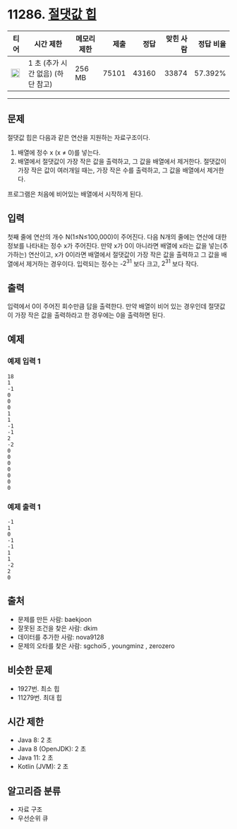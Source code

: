 # 11286. [절댓값 힙](https://www.acmicpc.net/problem/11286)

| 티어                                                                  | 시간 제한                         | 메모리 제한 |  제출 |  정답 | 맞힌 사람 | 정답 비율 |
| --------------------------------------------------------------------- | --------------------------------- | ----------- | ----: | ----: | --------: | --------: |
| <img src="https://static.solved.ac/tier_small/10.svg" width="20px" /> | 1 초 (추가 시간 없음) (하단 참고) | 256 MB      | 75101 | 43160 |     33874 |   57.392% |

---

## 문제

절댓값 힙은 다음과 같은 연산을 지원하는 자료구조이다.

1. 배열에 정수 x (x ≠ 0)를 넣는다.
2. 배열에서 절댓값이 가장 작은 값을 출력하고, 그 값을 배열에서 제거한다. 절댓값이 가장 작은 값이 여러개일 때는, 가장 작은 수를 출력하고, 그 값을 배열에서 제거한다.

프로그램은 처음에 비어있는 배열에서 시작하게 된다.

## 입력

첫째 줄에 연산의 개수 N(1≤N≤100,000)이 주어진다. 다음 N개의 줄에는 연산에 대한 정보를 나타내는 정수 x가 주어진다. 만약 x가 0이 아니라면 배열에 x라는 값을 넣는(추가하는) 연산이고, x가 0이라면 배열에서 절댓값이 가장 작은 값을 출력하고 그 값을 배열에서 제거하는 경우이다. 입력되는 정수는 -$2^{31}$
보다 크고, $2^{31}$
보다 작다.

## 출력

입력에서 0이 주어진 회수만큼 답을 출력한다. 만약 배열이 비어 있는 경우인데 절댓값이 가장 작은 값을 출력하라고 한 경우에는 0을 출력하면 된다.

## 예제

### 예제 입력 1

```
18
1
-1
0
0
0
1
1
-1
-1
2
-2
0
0
0
0
0
0
0
```

### 예제 출력 1

```
-1
1
0
-1
-1
1
1
-2
2
0
```

## 출처

- 문제를 만든 사람: baekjoon
- 잘못된 조건을 찾은 사람: dkim
- 데이터를 추가한 사람: nova9128
- 문제의 오타를 찾은 사람: sgchoi5 , youngminz , zerozero

## 비슷한 문제

- 1927번. 최소 힙
- 11279번. 최대 힙

## 시간 제한

- Java 8: 2 초
- Java 8 (OpenJDK): 2 초
- Java 11: 2 초
- Kotlin (JVM): 2 초

## 알고리즘 분류

- 자료 구조
- 우선순위 큐
